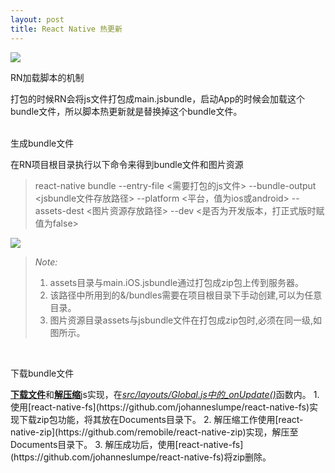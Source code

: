 ```yaml
---
layout: post
title: React Native 热更新
---
```


![]({{site.baseurl}}/public/images/hot/hot00-.png)
<p class="subTitle">RN加载脚本的机制</p>
打包的时候RN会将js文件打包成main.jsbundle，启动App的时候会加载这个bundle文件，所以脚本热更新就是替换掉这个bundle文件。
<br />
<br />
<p class="subTitle">生成bundle文件</p>
在RN项目根目录执行以下命令来得到bundle文件和图片资源

> react-native bundle --entry-file &lt;需要打包的js文件&gt; --bundle-output &lt;jsbundle文件存放路径&gt; --platform &lt;平台，值为ios或android&gt; --assets-dest &lt;图片资源存放路径&gt; --dev &lt;是否为开发版本，打正式版时赋值为false&gt;

![]({{site.baseurl}}/public/images/hot/hot01.png)
<blockquote>
	<i>Note:</i>
	<ol>
		<li>assets目录与main.iOS.jsbundle通过打包成zip包上传到服务器。</li>
		<li>该路径中所用到的&/bundles需要在项目根目录下手动创建,可以为任意目录。</li>
		<li>图片资源目录assets与jsbundle文件在打包成zip包时,必须在同一级,如图所示。</li>
	</ol>
</blockquote>
<br />
<p class="subTitle">下载bundle文件</p>
<u><b>下载文件</b></u>和<u><b>解压缩</b></u>js实现，在<u><i>src/layouts/Global.js中的_onUpdate()</i></u>函数内。  
1. 使用[react-native-fs](https://github.com/johanneslumpe/react-native-fs)实现下载zip包功能，将其放在Documents目录下。  
2. 解压缩工作使用[react-native-zip](https://github.com/remobile/react-native-zip)实现，解压至Documents目录下。
3. 解压成功后，使用[react-native-fs](https://github.com/johanneslumpe/react-native-fs)将zip删除。  